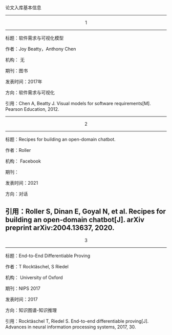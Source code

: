 论文入库基本信息

---
<center>1</center>

---

标题：软件需求与可视化模型

作者：Joy Beatty，Anthony Chen

机构： 无

期刊：图书

发表时间：2017年

方向：软件需求与可视化

引用：Chen A, Beatty J. Visual models for software requirements[M]. Pearson Education, 2012.

---

<center>2</center>

---

标题：Recipes for building an open-domain chatbot. 

作者：Roller

机构： Facebook

期刊：

发表时间：2021

方向：对话

引用：Roller S, Dinan E, Goyal N, et al. Recipes for building an open-domain chatbot[J]. arXiv preprint arXiv:2004.13637, 2020.  
---

<center>3</center>

---
标题：End-to-End Differentiable Proving 

作者：T Rocktäschel, S Riedel

机构： University of Oxford

期刊：NIPS 2017

发表时间：2017

方向：知识图谱-知识推理

引用：Rocktäschel T, Riedel S. End-to-end differentiable proving[J]. Advances in neural information processing systems, 2017, 30.  

